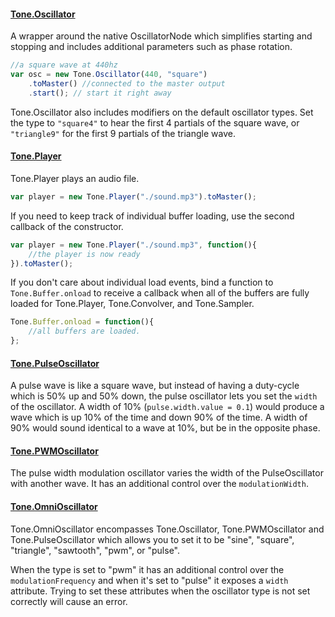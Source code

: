 #### [Tone.Oscillator](http://localhost:8000/Tonejs.org/docs/#Oscillator)

A wrapper around the native OscillatorNode which simplifies starting and stopping and includes additional parameters such as phase rotation.

```javascript
//a square wave at 440hz
var osc = new Tone.Oscillator(440, "square")
	.toMaster() //connected to the master output
	.start(); // start it right away
```

Tone.Oscillator also includes modifiers on the default oscillator types. Set the type to `"square4"` to hear the first 4 partials of the square wave, or `"triangle9"` for the first 9 partials of the triangle wave. 

#### [Tone.Player](http://localhost:8000/Tonejs.org/docs/#Player)

Tone.Player plays an audio file. 

```javascript
var player = new Tone.Player("./sound.mp3").toMaster();
```

If you need to keep track of individual buffer loading, use the second callback of the constructor. 

```javascript
var player = new Tone.Player("./sound.mp3", function(){
	//the player is now ready	
}).toMaster();
```

If you don't care about individual load events, bind a function to `Tone.Buffer.onload` to receive a callback when all of the buffers are fully loaded for Tone.Player, Tone.Convolver, and Tone.Sampler. 

```javascript
Tone.Buffer.onload = function(){
	//all buffers are loaded.	
};
```

#### [Tone.PulseOscillator](http://localhost:8000/Tonejs.org/docs/#PulseOscillator)

A pulse wave is like a square wave, but instead of having a duty-cycle which is 50% up and 50% down, the pulse oscillator lets you set the `width` of the oscillator. A width of 10% (`pulse.width.value = 0.1`) would produce a wave which is up 10% of the time and down 90% of the time. A width of 90% would sound identical to a wave at 10%, but be in the opposite phase. 

#### [Tone.PWMOscillator](http://localhost:8000/Tonejs.org/docs/#PWMOscillator)

The pulse width modulation oscillator varies the width of the PulseOscillator with another wave. It has an additional control over the `modulationWidth`. 

#### [Tone.OmniOscillator](http://localhost:8000/Tonejs.org/docs/#OmniOscillator)

Tone.OmniOscillator encompasses Tone.Oscillator, Tone.PWMOscillator and Tone.PulseOscillator which allows you to set it to be "sine", "square", "triangle", "sawtooth", "pwm", or "pulse". 

When the type is set to "pwm" it has an additional control over the `modulationFrequency` and when it's set to "pulse" it exposes a `width` attribute. Trying to set these attributes when the oscillator type is not set correctly will cause an error. 
